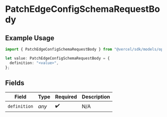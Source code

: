 # PatchEdgeConfigSchemaRequestBody

## Example Usage

```typescript
import { PatchEdgeConfigSchemaRequestBody } from "@vercel/sdk/models/operations";

let value: PatchEdgeConfigSchemaRequestBody = {
  definition: "<value>",
};
```

## Fields

| Field              | Type               | Required           | Description        |
| ------------------ | ------------------ | ------------------ | ------------------ |
| `definition`       | *any*              | :heavy_check_mark: | N/A                |